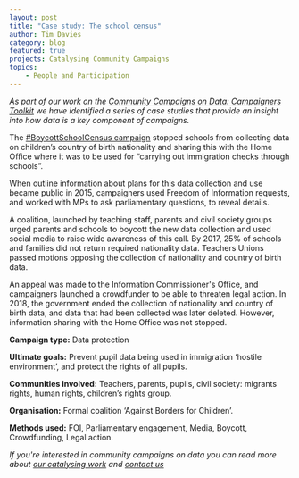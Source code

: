 ```yaml
---
layout: post
title: "Case study: The school census"
author: Tim Davies 
category: blog
featured: true
projects: Catalysing Community Campaigns
topics:
    - People and Participation
---
```

_As part of our work on the [Community Campaigns on Data: Campaigners Toolkit](https://docs.google.com/document/d/1nnBDI-BIgG4B3WEYKSog2-yJEXpw7OIglBHXDap-q1g/edit?tab=t.0#heading=h.jgmduqp1336) we have identified a series of case studies that provide an insight into how data is a key component of campaigns._

<!--more-->

The [#BoycottSchoolCensus campaign](https://defenddigitalme.org/my-school-records/boycottschoolcensus/) stopped schools from collecting data on children’s country of birth nationality and sharing this with the Home Office where it was to be used for “carrying out immigration checks through schools”.

When outline information about plans for this data collection and use became public in 2015, campaigners used Freedom of Information requests, and worked with MPs to ask parliamentary questions, to reveal details.

A coalition, launched by teaching staff, parents and civil society groups urged parents and schools to boycott the new data collection and used social media to raise wide awareness of this call. By 2017, 25% of schools and families did not return required nationality data. Teachers Unions passed motions opposing the collection of nationality and country of birth data.

An appeal was made to the Information Commissioner's Office, and campaigners launched a crowdfunder to be able to threaten legal action. In 2018, the government ended the collection of nationality and country of birth data, and data that had been collected was later deleted. However, information sharing with the Home Office was not stopped. 

**Campaign type:** Data protection

**Ultimate goals:** Prevent pupil data being used in immigration ‘hostile environment’, and protect the rights of all pupils.

**Communities involved:** Teachers, parents, pupils, civil society: migrants rights, human rights, children’s rights group.

**Organisation:** Formal coalition ‘Against Borders for Children’.

**Methods used:** FOI, Parliamentary engagement, Media, Boycott, Crowdfunding, Legal action.

_If you're interested in community campaigns on data you can read more about [our catalysing work](https://connectedbydata.org/projects/2023-catalysing-communities) and [contact us](mailto:tim@connectedbydata.org)_